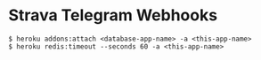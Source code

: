 # Strava Telegram Webhooks

```
$ heroku addons:attach <database-app-name> -a <this-app-name>
$ heroku redis:timeout --seconds 60 -a <this-app-name>
```
